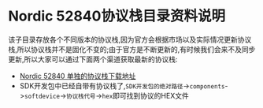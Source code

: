 # Nordic 52840协议栈目录资料说明
该子目录存放各个不同版本的协议栈,因为官方会根据市场以及实际情况更新协议栈,所以协议栈并不是固化不变的;由于官方是不断更新的,有时候我们会来不及同步更新,所以大家可以通过下面两个渠道获取最新的协议栈:
  - [Nordic 52840 单独的协议栈下载地址](https://www.nordicsemi.com/eng/nordic/Products/nRF52840/S140-SD-v6/60624)
  - SDK开发包中已经自带有协议栈了,<code>SDK开发包的绝对路径</code>-><code>components</code>-><code>softdevice</code>-><code>协议栈代号</code>-><code>hex</code>即可找到协议的HEX文件
